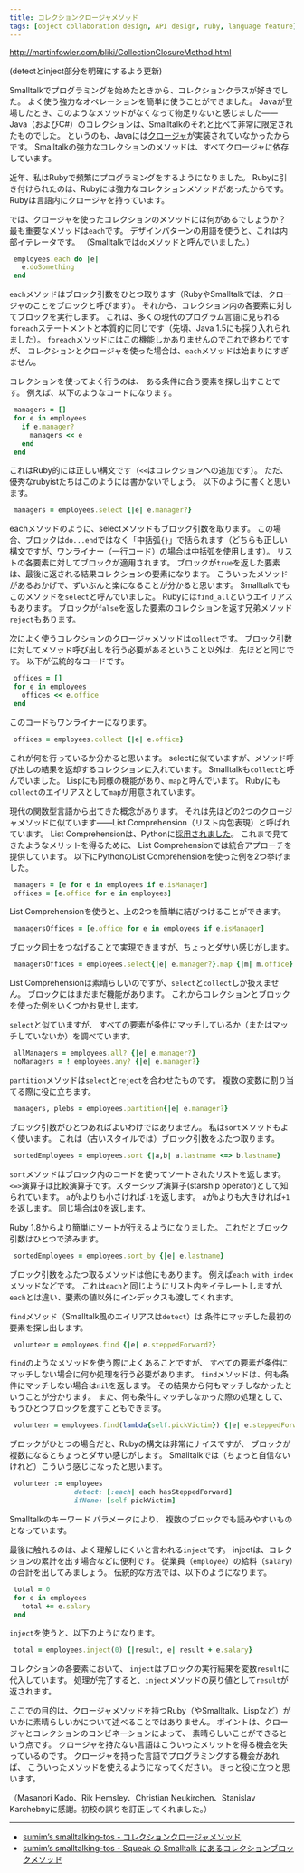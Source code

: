 ```yaml
---
title: コレクションクロージャメソッド
tags: [object collaboration design, API design, ruby, language feature]
---
```


http://martinfowler.com/bliki/CollectionClosureMethod.html

(detectとinject部分を明確にするよう更新)

Smalltalkでプログラミングを始めたときから、コレクションクラスが好きでした。
よく使う強力なオペレーションを簡単に使うことができました。
Javaが登場したとき、このようなメソッドがなくなって物足りないと感じました——Java（およびC#）のコレクションは、Smalltalkのそれと比べて非常に限定されたものでした。
というのも、Javaには[クロージャ](/Closure)が実装されていなかったからです。
Smalltalkの強力なコレクションのメソッドは、すべてクロージャに依存しています。

近年、私はRubyで頻繁にプログラミングをするようになりました。
Rubyに引き付けられたのは、Rubyには強力なコレクションメソッドがあったからです。
Rubyは言語内にクロージャを持っています。

では、クロージャを使ったコレクションのメソッドには何があるでしょうか？
最も重要なメソッドは``each``です。
デザインパターンの用語を使うと、これは内部イテレータです。
（Smalltalkでは``do``メソッドと呼んでいました。）

```ruby
 employees.each do |e|
   e.doSomething
 end
```

``each``メソッドはブロック引数をひとつ取ります（RubyやSmalltalkでは、クロージャのことをブロックと呼びます）。
それから、コレクション内の各要素に対してブロックを実行します。
これは、多くの現代のプログラム言語に見られる``foreach``ステートメントと本質的に同じです（先頃、Java 1.5にも採り入れられました）。
``foreach``メソッドにはこの機能しかありませんのでこれで終わりですが、
コレクションとクロージャを使った場合は、``each``メソッドは始まりにすぎません。

コレクションを使ってよく行うのは、
ある条件に合う要素を探し出すことです。
例えば、以下のようなコードになります。

```ruby
 managers = []
 for e in employees
   if e.manager?
     managers << e 
   end
 end
```

これはRuby的には正しい構文です（``<<``はコレクションへの追加です）。
ただ、優秀なrubyistたちはこのようには書かないでしょう。
以下のように書くと思います。

```ruby
 managers = employees.select {|e| e.manager?}
```

eachメソッドのように、selectメソッドもブロック引数を取ります。
この場合、ブロックは``do...end``ではなく「中括弧``{}``」で括られます（どちらも正しい構文ですが、ワンライナー（一行コード）の場合は中括弧を使用します）。
リストの各要素に対してブロックが適用されます。
ブロックが``true``を返した要素は、最後に返される結果コレクションの要素になります。
こういったメソッドがあるおかげで、ずいぶんと楽になることが分かると思います。
Smalltalkでもこのメソッドを``select``と呼んでいました。
Rubyには``find_all``というエイリアスもあります。
ブロックが``false``を返した要素のコレクションを返す兄弟メソッド``reject``もあります。

次によく使うコレクションのクロージャメソッドは``collect``です。
ブロック引数に対してメソッド呼び出しを行う必要があるということ以外は、先ほどと同じです。
以下が伝統的なコードです。

```ruby
 offices = []
 for e in employees
   offices << e.office
 end
```

このコードもワンライナーになります。

```ruby
 offices = employees.collect {|e| e.office}
```

これが何を行っているか分かると思います。
selectに似ていますが、メソッド呼び出しの結果を返却するコレクションに入れています。
Smalltalkも``collect``と呼んでいました。
Lispにも同様の機能があり、``map``と呼んでいます。
Rubyにも``collect``のエイリアスとして``map``が用意されています。

現代の関数型言語から出てきた概念があります。
それは先ほどの2つのクロージャメソッドに似ています——List Comprehension（リスト内包表現）と呼ばれています。
List Comprehensionは、Pythonに[採用されました](http://www.secnetix.de/~olli/Python/list_comprehensions.hawk)。
これまで見てきたようなメリットを得るために、
List Comprehensionでは統合アプローチを提供しています。
以下にPythonのList Comprehensionを使った例を2つ挙げました。

```ruby
 managers = [e for e in employees if e.isManager]
 offices = [e.office for e in employees]
```

List Comprehensionを使うと、上の2つを簡単に結びつけることができます。

```ruby
 managersOffices = [e.office for e in employees if e.isManager]
```

ブロック同士をつなげることで実現できますが、ちょっとダサい感じがします。

```ruby
 managersOffices = employees.select{|e| e.manager?}.map {|m| m.office}
```

List Comprehensionは素晴らしいのですが、``select``と``collect``しか扱えません。
ブロックにはまだまだ機能があります。
これからコレクションとブロックを使った例をいくつかお見せします。

``select``と似ていますが、
すべての要素が条件にマッチしているか（またはマッチしていないか）を調べています。

```ruby
 allManagers = employees.all? {|e| e.manager?}
 noManagers = ! employees.any? {|e| e.manager?}
```

``partition``メソッドは``select``と``reject``を合わせたものです。
複数の変数に割り当てる際に役に立ちます。

```ruby
 managers, plebs = employees.partition{|e| e.manager?}
```

ブロック引数がひとつあればよいわけではありません。
私は``sort``メソッドもよく使います。
これは（古いスタイルでは）ブロック引数をふたつ取ります。

```ruby
 sortedEmployees = employees.sort {|a,b| a.lastname <=> b.lastname}
```

``sort``メソッドはブロック内のコードを使ってソートされたリストを返します。
``<=>``演算子は比較演算子です。スターシップ演算子(starship operator)として知られています。
``a``が``b``よりも小さければ``-1``を返します。
``a``が``b``よりも大きければ``+1``を返します。
同じ場合は0を返します。

Ruby 1.8からより簡単にソートが行えるようになりました。
これだとブロック引数はひとつで済みます。

```ruby
 sortedEmployees = employees.sort_by {|e| e.lastname}
```

ブロック引数をふたつ取るメソッドは他にもあります。
例えば``each_with_index``メソッドなどです。
これは``each``と同じようにリスト内をイテレートしますが、
``each``とは違い、要素の値以外にインデックスも渡してくれます。

``find``メソッド（Smalltalk風のエイリアスは``detect``）は
条件にマッチした最初の要素を探し出します。

```ruby
 volunteer = employees.find {|e| e.steppedForward?}
```

``find``のようなメソッドを使う際によくあることですが、
すべての要素が条件にマッチしない場合に何か処理を行う必要があります。
``find``メソッドは、何も条件にマッチしない場合は``nil``を返します。
その結果から何もマッチしなかったということが分かります。
また、何も条件にマッチしなかった際の処理として、もうひとつブロックを渡すこともできます。

```ruby
 volunteer = employees.find(lambda{self.pickVictim}) {|e| e.steppedForward?}
```

ブロックがひとつの場合だと、Rubyの構文は非常にナイスですが、
ブロックが複数になるとちょっとダサい感じがします。
Smalltalkでは（ちょっと自信ないけれど）こういう感じになったと思います。

```ruby
 volunteer := employees 
                detect: [:each| each hasSteppedForward]
                ifNone: [self pickVictim]
```

Smalltalkのキーワード パラメータにより、
複数のブロックでも読みやすいものとなっています。


最後に触れるのは、よく理解しにくいと言われる``inject``です。
injectは、コレクションの累計を出す場合などに便利です。
従業員（``employee``）の給料（``salary``）の合計を出してみましょう。
伝統的な方法では、以下のようになります。

```ruby
 total = 0
 for e in employees
   total += e.salary
 end
```

``inject``を使うと、以下のようになります。

```ruby
 total = employees.inject(0) {|result, e| result + e.salary}
```

コレクションの各要素において、
``inject``はブロックの実行結果を変数``result``に代入しています。
処理が完了すると、``inject``メソッドの戻り値として``result``が返されます。

ここでの目的は、クロージャメソッドを持つRuby（やSmalltalk、Lispなど）がいかに素晴らしいかについて述べることではありません。
ポイントは、クロージャとコレクションのコンビネーションによって、
素晴らしいことができるという点です。
クロージャを持たない言語はこういったメリットを得る機会を失っているのです。
クロージャを持った言語でプログラミングする機会があれば、
こういったメソッドを使えるようになってください。
きっと役に立つと思います。

（Masanori Kado、Rik Hemsley、Christian Neukirchen、Stanislav Karchebnyに感謝。初校の誤りを訂正してくれました。）


----

* [sumim’s smalltalking-tos - コレクションクロージャメソッド](http://d.hatena.ne.jp/sumim/20050803/p1)
* [sumim’s smalltalking-tos - Squeak の Smalltalk にあるコレクションブロックメソッド](http://d.hatena.ne.jp/sumim/20050803/p2)
